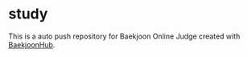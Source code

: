 # study
This is a auto push repository for Baekjoon Online Judge created with [BaekjoonHub](https://github.com/BaekjoonHub/BaekjoonHub).
